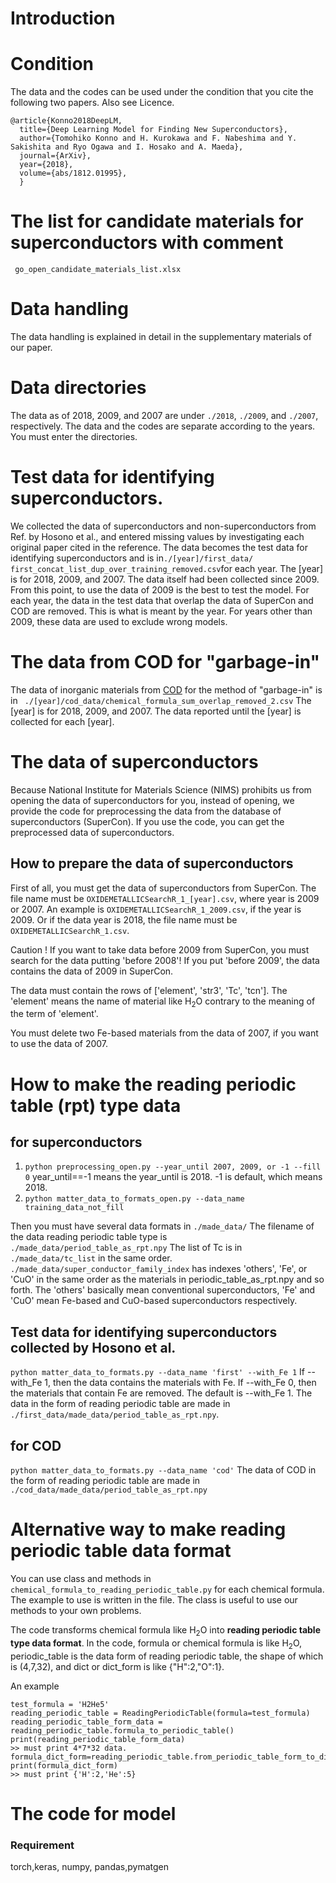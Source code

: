 # Introduction

# Condition
The data and the codes can be used under the condition that you cite the following two papers. Also see Licence.

```
@article{Konno2018DeepLM,
  title={Deep Learning Model for Finding New Superconductors},
  author={Tomohiko Konno and H. Kurokawa and F. Nabeshima and Y. Sakishita and Ryo Ogawa and I. Hosako and A. Maeda},
  journal={ArXiv},
  year={2018},
  volume={abs/1812.01995},
  }
```

# The list for candidate materials for superconductors with comment

`` go_open_candidate_materials_list.xlsx``

# Data handling
The data handling is explained in detail in the supplementary materials of our paper.

# Data directories
The data as of 2018, 2009, and 2007 are under `./2018`, `./2009`, and `./2007`, respectively.
The data and the codes are separate according to the years. You must enter the directories.
# Test data for identifying superconductors.
We collected the data of superconductors and non-superconductors from Ref. by Hosono et al., and entered missing values by investigating each original paper cited in the reference. The data becomes the test data for identifying superconductors and is in` ./[year]/first_data/ first_concat_list_dup_over_training_removed.csv `for each year. The [year] is for 2018, 2009, and 2007. The data itself had been collected since 2009. From this point, to use the data of 2009 is the best to test the model. For each year, the data in the test data that overlap the data of SuperCon and COD are removed. This is what is meant by the year. For years other than 2009, these data are used to exclude wrong models.

# The data from COD for "garbage-in"
The data of inorganic materials from [COD](http://www.crystallography.net/cod/) for the method of "garbage-in" is in ` ./[year]/cod_data/chemical_formula_sum_overlap_removed_2.csv` The [year] is for 2018, 2009, and 2007. The data reported until the [year] is collected for each [year].

# The data of superconductors
Because National Institute for Materials Science (NIMS) prohibits us from opening the data of superconductors for you, instead of opening, we provide the code for preprocessing the data from the database of superconductors (SuperCon).
If you use the code, you can get the preprocessed data of superconductors.
## How to prepare the data of superconductors 
First of all, you must get the data of superconductors from SuperCon. 
The file name must be `OXIDEMETALLICSearchR_1_[year].csv`, where year is 2009 or 2007.
An example is `OXIDEMETALLICSearchR_1_2009.csv`, if the year is 2009. Or if the data year is 2018, the file name must be `OXIDEMETALLICSearchR_1.csv`. 


Caution ! If you want to take data before 2009 from SuperCon, you must search for the data putting 'before 2008'! If you put 'before 2009', the data contains the data of 2009 in SuperCon.

The data must contain the rows of ['element', 'str3', 'Tc', 'tcn'].
The 'element' means the name of material like H<sub>2</sub>O contrary to the meaning of the term of 'element'.

You must delete two Fe-based materials from the data of 2007, if you want to use the data of 2007.

# How to make the reading periodic table (rpt) type data 
## for superconductors
1. `python preprocessing_open.py --year_until 2007, 2009, or -1 --fill 0`
 year_until==-1 means the year_until is 2018.  -1 is default, which means 2018.
2. `python matter_data_to_formats_open.py --data_name training_data_not_fill`
   
Then you must have several data formats in `./made_data/`
The filename of the data reading periodic table type is `./made_data/period_table_as_rpt.npy`
The list of Tc is in `./made_data/tc_list` in the same order.
`./made_data/super_conductor_family_index` has indexes 'others', 'Fe', or 'CuO' in the same order as the materials in periodic_table_as_rpt.npy and so forth. The 'others' basically mean conventional superconductors, 'Fe' and 'CuO' mean Fe-based and CuO-based superconductors respectively.

## Test data for identifying superconductors collected by Hosono et al.

`python matter_data_to_formats.py --data_name 'first' --with_Fe 1`
If --with_Fe 1, then the data contains the materials with Fe. If --with_Fe 0, then the materials that contain Fe are removed. The default is --with_Fe 1. The data in the form of reading periodic table are made in `./first_data/made_data/period_table_as_rpt.npy`.

## for COD
`python matter_data_to_formats.py --data_name 'cod'` 
The data of COD in the form of reading periodic table are made in `./cod_data/made_data/period_table_as_rpt.npy`


# Alternative way to make reading periodic table data format
You can use class and methods in ```chemical_formula_to_reading_periodic_table.py``` for each chemical formula. The example to use is written in the file. The class is useful to use our methods to your own problems.

The code transforms chemical formula like H<sub>2</sub>O into **reading periodic table type data format**.
In the code, formula or chemical formula is like H<sub>2</sub>O, periodic_table is the data form of reading periodic table, the shape of which is (4,7,32), and dict or dict_form is like {"H":2,"O":1}.

An example
```
test_formula = 'H2He5'
reading_periodic_table = ReadingPeriodicTable(formula=test_formula)
reading_periodic_table_form_data = reading_periodic_table.formula_to_periodic_table()
print(reading_periodic_table_form_data)
>> must print 4*7*32 data.
formula_dict_form=reading_periodic_table.from_periodic_table_form_to_dict_form(reading_periodic_table_form_data)
print(formula_dict_form)
>> must print {'H':2,'He':5}
```

<!---　ここまで　-->

# The code for model

### Requirement
torch,keras, numpy, pandas,pymatgen